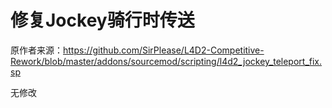# 修复Jockey骑行时传送



原作者来源：https://github.com/SirPlease/L4D2-Competitive-Rework/blob/master/addons/sourcemod/scripting/l4d2_jockey_teleport_fix.sp



无修改